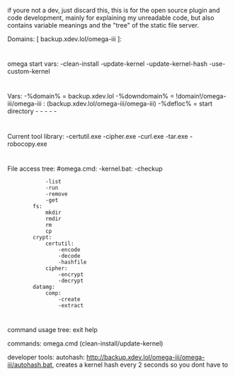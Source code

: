 if youre not a dev, just discard this, this is for the open source plugin and code development, mainly for explaining my unreadable code, but also contains variable meanings and the "tree" of the static file server.

Domains: [ backup.xdev.lol/omega-iii ]:
#

omega start vars:
    -clean-install
    -update-kernel
    -update-kernel-hash
    -use-custom-kernel
# 


Vars: 
    -%domain% = backup.xdev.lol
    -%downdomain% = !domain!/omega-iii/omega-iii : (backup.xdev.lol/omega-iii/omega-iii)
    -%defloc% = start directory
    -
    -
    -
    -
    -
#

Current tool library:
    -certutil.exe
    -cipher.exe
    -curl.exe
    -tar.exe
    -robocopy.exe
#

File access tree:
    #omega.cmd:
        -kernel.bat:
            -checkup
            
                -list
                -run
                -remove
                -get
            fs:
                mkdir
                rmdir
                rm
                cp
            crypt:
                certutil:
                    -encode
                    -decode
                    -hashfile
                cipher:
                    -encrypt
                    -decrypt
            datamg:
                comp:
                    -create
                    -extract
#

command usage tree:
    exit
    help


commands: omega.cmd (clean-install/update-kernel)


developer tools:
autohash: http://backup.xdev.lol/omega-iii/omega-iii/autohash.bat, creates a kernel hash every 2 seconds so you dont have to
